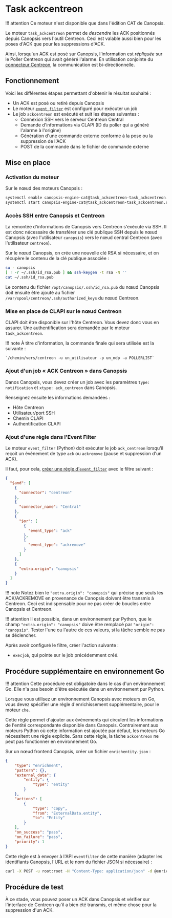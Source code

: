 # Task ackcentreon

!!! attention
    Ce moteur n'est disponible que dans l'édition CAT de Canopsis.

Le moteur `task_ackcentreon` permet de *descendre* les ACK positionnés depuis Canopsis vers l'outil Centreon. Ceci est valable aussi bien pour les poses d'ACK que pour les suppressions d'ACK.

Ainsi, lorsqu'un ACK est posé sur Canopsis, l'information est *répliquée* sur le Poller Centreon qui avait généré l'alarme. En utilisation conjointe du [connecteur Centreon](../../guide-connecteurs/Supervision/Centreon.md), la communication est bi-directionnelle.

## Fonctionnement

Voici les différentes étapes permettant d'obtenir le résultat souhaité :

*  Un ACK est posé ou retiré depuis Canopsis
*  Le moteur [`event_filter`](moteur-event_filter.md) est configuré pour exécuter un job
*  Le job `ackcentreon` est exécuté et suit les étapes suivantes :
    *  Connexion SSH vers le serveur Centreon Central
    *  Demande d'informations via CLAPI (ID du poller qui a généré l'alarme à l'origine)
    *  Génération d'une commande externe conforme à la pose ou la suppression de l'ACK
    *  POST de la commande dans le fichier de commande externe

## Mise en place

### Activation du moteur

Sur le nœud des moteurs Canopsis :

```sh
systemctl enable canopsis-engine-cat@task_ackcentreon-task_ackcentreon.service
systemctl start canopsis-engine-cat@task_ackcentreon-task_ackcentreon.service
```

### Accès SSH entre Canopsis et Centreon

La remontée d'informations de Canopsis vers Centreon s'exécute via SSH. Il est donc nécessaire de transférer une clé publique SSH depuis le nœud Canopsis (avec l'utilisateur `canopsis`) vers le nœud central Centreon (avec l'utilisateur `centreon`).

Sur le nœud Canopsis, on crée une nouvelle clé RSA si nécessaire, et on récupère le contenu de la clé publique associée :

```sh
su - canopsis
[ ! -r ~/.ssh/id_rsa.pub ] && ssh-keygen -t rsa -N ''
cat ~/.ssh/id_rsa.pub
```

Le contenu du fichier `/opt/canopsis/.ssh/id_rsa.pub` du nœud Canopsis doit ensuite être ajouté au fichier `/var/spool/centreon/.ssh/authorized_keys` du nœud Centreon.

### Mise en place de CLAPI sur le nœud Centreon

CLAPI doit être disponible sur l'hôte Centreon.  Vous devez donc vous en assurer. Une authentification sera demandée par le moteur `task_ackcentreon`.

!!! note
    À titre d'information, la commande finale qui sera utilisée est la suivante :

    `/chemin/vers/centreon -u un_utilisateur -p un_mdp -a POLLERLIST`

### Ajout d'un job « ACK Centreon » dans Canopsis

Danos Canopsis, vous devez créer un job avec les paramètres `type: notification` et `xtype: ack_centreon` dans Canopsis.

Renseignez ensuite les informations demandées :

*  Hôte Centreon
*  Utilisateur/port SSH
*  Chemin CLAPI
*  Authentification CLAPI

### Ajout d'une règle dans l'Event Filter

Le moteur `event_filter` (Python) doit exécuter le job `ack_centreon` lorsqu'il reçoit un évènement de type `ack` ou `ackremove` (pause et suppression d'un ACK).

Il faut, pour cela, [créer une règle d'`event_filter`](moteur-event_filter.md) avec le filtre suivant :

```json
{
  "$and": [
    {
      "connector": "centreon"
    },
    {
      "connector_name": "Central"
    },
    {
      "$or": [
        {
          "event_type": "ack"
        },
        {
          "event_type": "ackremove"
        }
      ]
    },
    {
      "extra.origin": "canopsis"
    }
  ]
}
```

!!! note
    Notez bien le `"extra.origin": "canopsis"` qui précise que seuls les ACK/ACKREMOVE en provenance de Canopsis doivent être transmis à Centreon. Ceci est indispensable pour ne pas créer de boucles entre Canopsis et Centreon.

!!! attention
    Il est possible, dans un environnement pur Python, que le champ `"extra.origin": "canopsis"` doive être remplacé par `"origin": "canopsis"`. Tester l'une ou l'autre de ces valeurs, si la tâche semble ne pas se déclencher.

Après avoir configuré le filtre, créer l'action suivante :

*  `execjob`, qui pointe sur le job précédemment créé.

## Procédure supplémentaire en environnement Go

!!! attention
    Cette procédure est obligatoire dans le cas d'un environnement Go. Elle n'a pas besoin d'être exécutée dans un environnement pur Python.

Lorsque vous utilisez un environnement Canopsis avec moteurs en Go, vous devez spécifier une règle d'enrichissement supplémentaire, pour le moteur `che`.

Cette règle permet d'ajouter aux évènements qui circulent les informations de l'entité correspondante disponible dans Canopsis. Contrairement aux moteurs Python où cette information est ajoutée par défaut, les moteurs Go nécessitent une règle explicite. Sans cette règle, la tâche `ackcentreon` ne peut pas fonctionner en environnement Go.

Sur un nœud frontend Canopsis, créer un fichier `enrichentity.json` :

```json
{
    "type": "enrichment",
    "pattern": {},
    "external_data": {
        "entity": {
            "type": "entity"
        }
    },
    "actions": [
        {
            "type": "copy",
            "from": "ExternalData.entity",
            "to": "Entity"
        }
    ],
    "on_success": "pass",
    "on_failure": "pass",
    "priority": 1
}
```

Cette règle est à envoyer à l'API `eventfilter` de cette manière (adapter les identifiants Canopsis, l'URL et le nom du fichier JSON si nécessaire) :

```sh
curl -X POST -u root:root -H "Content-Type: application/json" -d @enrichentity.json 'http://localhost:8082/api/v2/eventfilter/rules'
```

## Procédure de test

À ce stade, vous pouvez poser un ACK dans Canopsis et vérifier sur l'interface de Centreon qu'il a bien été transmis, et même chose pour la suppression d'un ACK.
